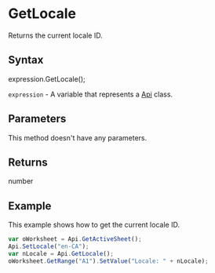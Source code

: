 # GetLocale

Returns the current locale ID.

## Syntax

expression.GetLocale();

`expression` - A variable that represents a [Api](../Api.md) class.

## Parameters

This method doesn't have any parameters.

## Returns

number

## Example

This example shows how to get the current locale ID.

```javascript
var oWorksheet = Api.GetActiveSheet();
Api.SetLocale("en-CA");
var nLocale = Api.GetLocale();
oWorksheet.GetRange("A1").SetValue("Locale: " + nLocale);
```

